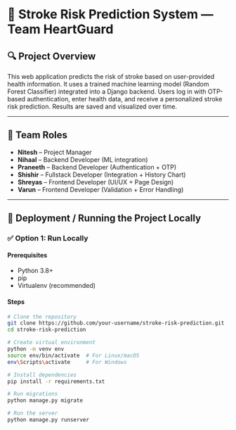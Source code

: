 # 🧠 Stroke Risk Prediction System — Team HeartGuard

## 🔍 Project Overview

This web application predicts the risk of stroke based on user-provided health information. It uses a trained machine learning model (Random Forest Classifier) integrated into a Django backend. Users log in with OTP-based authentication, enter health data, and receive a personalized stroke risk prediction. Results are saved and visualized over time.

---

## 👥 Team Roles

- **Nitesh** – Project Manager  
- **Nihaal** – Backend Developer (ML integration)  
- **Praneeth** – Backend Developer (Authentication + OTP)  
- **Shishir** – Fullstack Developer (Integration + History Chart)  
- **Shreyas** – Frontend Developer (UI/UX + Page Design)  
- **Varun** – Frontend Developer (Validation + Error Handling)

---

## 🚀 Deployment / Running the Project Locally

### ✅ Option 1: Run Locally

#### Prerequisites
- Python 3.8+
- pip
- Virtualenv (recommended)

#### Steps
```bash
# Clone the repository
git clone https://github.com/your-username/stroke-risk-prediction.git
cd stroke-risk-prediction

# Create virtual environment
python -m venv env
source env/bin/activate  # For Linux/macOS
env\Scripts\activate     # For Windows

# Install dependencies
pip install -r requirements.txt

# Run migrations
python manage.py migrate

# Run the server
python manage.py runserver
